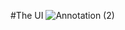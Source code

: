#The UI
![Annotation (2)](https://user-images.githubusercontent.com/65470058/120177505-2463d400-c226-11eb-9594-b25a10e95356.png)
